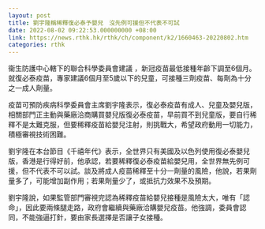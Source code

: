 ```yaml
---
layout: post
title: 劉宇隆稱稀釋復必泰予嬰兒　沒先例可援但不代表不可試
date: 2022-08-02 09:22:53.000000000 +08:00
link: https://news.rthk.hk/rthk/ch/component/k2/1660463-20220802.htm
categories: rthk
---
```


衞生防護中心轄下的聯合科學委員會建議 ，新冠疫苗最低接種年齡下調至6個月。就復必泰疫苗，專家建議6個月至5歲以下的兒童，可接種三劑疫苗、每劑為十分之一成人劑量。

疫苗可預防疾病科學委員會主席劉宇隆表示，復必泰疫苗有成人、兒童及嬰兒版，相關部門正主動與藥廠洽商購買嬰兒版復必泰疫苗，早前買不到兒童版，要自行稀釋不是太難克服，但要稀釋疫苗給嬰兒注射，則挑戰大，希望政府動用一切能力，積極審視技術困難。

劉宇隆在本台節目《千禧年代》表示，全世界只有美國及以色列使用復必泰嬰兒版，香港是行得好前，他承認，若要稀釋復必泰疫苗給嬰兒用，全世界無先例可援，但不代表不可以試。談及將成人疫苗稀釋至十分一劑量的風險，他說，若果劑量多了，可能增加副作用；若果劑量少了，或抵抗力效果不及預期。

劉宇隆說，如果監管部門審視完認為稀釋疫苗給嬰兒接種是風險太大，唯有「認命」，因此要兩條腿走路，政府會繼續與藥廠洽購嬰兒疫苗。他強調，委員會認同，不能強逼打針，要由家長選擇是否讓子女接種。
